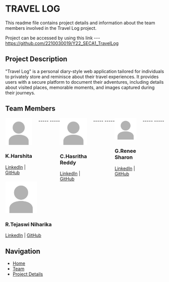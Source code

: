 # TRAVEL LOG

This readme file contains project details and information about the team members involved in the Travel Log project.

Project can be accessed by using this link --- https://github.com/2210030019/Y22_SECA1_TravelLog 

## Project Description

"Travel Log" is a personal diary-style web application tailored for individuals to privately store and reminisce about their travel experiences. It provides users with a secure platform to document their adventures, including details about visited places, memorable moments, and images captured during their journeys.

## Team Members

<div style="display: flex; flex-wrap: wrap;">
    <div style="flex: 1; margin-right: 20px;">
        <img src="images/image.jpg" alt="K.Harshita" width="100">
        <h3>K.Harshita</h3>
        <div>
            <a href="https://www.linkedin.com/in/harshita-kode-65a438289/" target="_blank">LinkedIn</a> | <a href="https://github.com/2210030019" target="_blank">GitHub</a>
        </div>
    </div>
  -----
  -----
    <div style="flex: 1; margin-right: 20px;">
        <img src="images/image.jpg" alt="C.Hasritha Reddy" width="100">
        <h3>C.Hasritha Reddy</h3>
        <div>
            <a href="https://www.linkedin.com/in/hasritha-reddy-cheruku-525457286/" target="_blank">LinkedIn</a> | <a href="https://github.com/2210030012-Hasritha" target="_blank">GitHub</a>
        </div>
    </div>
    -----
    -----
    <div style="flex: 1; margin-right: 20px;">
        <img src="images/image.jpg" alt="G.Renee Sharon" width="100">
        <h3>G.Renee Sharon</h3>
        <div>
            <a href="https://www.linkedin.com/in/renee-sharon-gaddam-511b292bb/" target="_blank">LinkedIn</a> | <a href="https://github.com/ReneeSharon" target="_blank">GitHub</a>
        </div>
    </div>
    -----
    -----
    <div style="flex: 1; margin-right: 20px;">
        <img src="images/image.jpg" alt="R.Tejaswi Niharika" width="100">
        <h3>R.Tejaswi Niharika</h3>
        <div>
            <a href="https://www.linkedin.com/in/relli-tejaswi-niharika-032696295/" target="_blank">LinkedIn</a> | <a href="https://github.com/TejaswiNiharika21" target="_blank">GitHub</a>
        </div>
    </div>
</div>

## Navigation

- [Home](travel_log-main/client/public/index.html)
- [Team](README.md)
- [Project Details](ProjectDetails.pdf)
